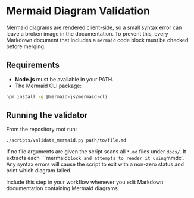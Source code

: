 # Mermaid Diagram Validation

Mermaid diagrams are rendered client-side, so a small syntax error can leave a broken image in the documentation. To prevent this, every Markdown document that includes a `mermaid` code block must be checked before merging.

## Requirements

- **Node.js** must be available in your PATH.
- The Mermaid CLI package:

```bash
npm install -g @mermaid-js/mermaid-cli
```

## Running the validator

From the repository root run:

```bash
./scripts/validate_mermaid.py path/to/file.md
```

If no file arguments are given the script scans all `*.md` files under `docs/`.
It extracts each ```mermaid` block and attempts to render it using `mmdc`. Any syntax errors will cause the script to exit with a non-zero status and print which diagram failed.

Include this step in your workflow whenever you edit Markdown documentation containing Mermaid diagrams.
